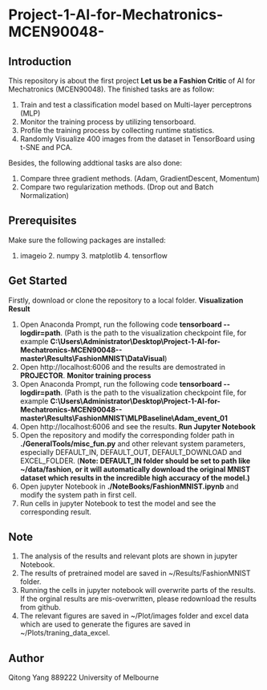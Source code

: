 # Project-1-AI-for-Mechatronics-MCEN90048-
## Introduction
This repository is about the first project **Let us be a Fashion Critic** of AI for Mechatronics (MCEN90048).
The finished tasks are as follow:
1. Train and test a classification model based on Multi-layer perceptrons (MLP)
2. Monitor the training process by utilizing tensorboard.
3. Profile the training process by collecting runtime statistics.
4. Randomly Visualize 400 images from the dataset in TensorBoard using t-SNE and PCA.

Besides, the following addtional tasks are also done:
1. Compare three gradient methods. (Adam, GradientDescent, Momentum)
2. Compare two regularization methods. (Drop out and Batch Normalization)
## Prerequisites
Make sure the following packages are installed:
1. imageio 2. numpy 3. matplotlib 4. tensorflow
## Get Started
Firstly, download or clone the repository to a local folder.
**Visualization Result**
1. Open Anaconda Prompt, run the following code **tensorboard --logdir=path**. (Path is the path to the visualization checkpoint file,
for example **C:\Users\Administrator\Desktop\Project-1-AI-for-Mechatronics-MCEN90048--master\Results\FashionMNIST\DataVisual**)
2. Open http://localhost:6006 and the results are demostrated in **PROJECTOR**.
**Monitor training process**
1. Open Anaconda Prompt, run the following code **tensorboard --logdir=path**. (Path is the path to the visualization checkpoint file,
for example **C:\Users\Administrator\Desktop\Project-1-AI-for-Mechatronics-MCEN90048--master\Results\FashionMNIST\MLPBaseline\Adam_event_01**
2. Open http://localhost:6006 and see the results.
**Run Jupyter Notebook**
1. Open the repository and modify the corresponding folder path in **./GeneralTools/misc_fun.py** and other relevant system parameters,
especially DEFAULT_IN, DEFAULT_OUT, DEFAULT_DOWNLOAD and EXCEL_FOLDER.
(**Note: DEFAULT_IN folder should be set to path like ~/data/fashion, or it will automatically download the original MNIST dataset 
which results in the incredible high accuracy of the model.)**
2. Open jupyter Notebook in **./NoteBooks/FashionMNIST.ipynb** and modify the system path in first cell.
3. Run cells in jupyter Notebook to test the model and see the corresponding result.

## Note
1. The analysis of the results and relevant plots are shown in jupyter Notebook.
2. The results of pretrained model are saved in ~/Results/FashionMNIST folder.
3. Running the cells in jupyter notebook will overwrite parts of the results. If the orginal results are mis-overwritten, please
redownload the results from github.
4. The relevant figures are saved in ~/Plot/images folder and excel data which are used to generate the figures are saved in ~/Plots/traning_data_excel.

## Author
Qitong Yang 889222 University of Melbourne
